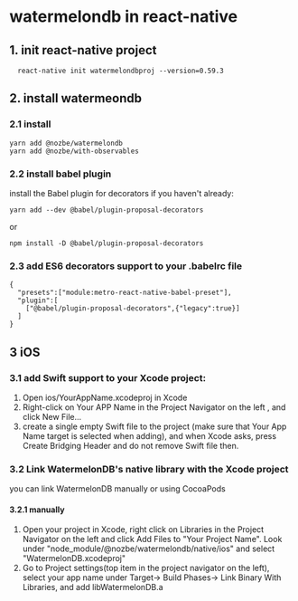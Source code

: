 # watermelondb in react-native

## 1. init react-native project
```
  react-native init watermelondbproj --version=0.59.3
```
## 2. install watermeondb 

### 2.1 install 
```
yarn add @nozbe/watermelondb
yarn add @nozbe/with-observables

```
### 2.2 install babel plugin
install  the Babel plugin for decorators if you haven't already:
```
yarn add --dev @babel/plugin-proposal-decorators

```
or 
```
npm install -D @babel/plugin-proposal-decorators 
 ```
### 2.3 add ES6 decorators support to your .babelrc file
```
{
  "presets":["module:metro-react-native-babel-preset"],
  "plugin":[
    ["@babel/plugin-proposal-decorators",{"legacy":true}]
  ]
}
```
## 3 iOS
### 3.1 add Swift support to your Xcode project:
1.  Open ios/YourAppName.xcodeproj in Xcode
2. Right-click on Your APP Name in the Project Navigator on the left , and click New File...
3. create a single empty Swift file to the project (make sure that Your App Name target is selected when adding), and when Xcode asks, press Create Bridging Header and do not remove Swift file then.

### 3.2 Link WatermelonDB's native library with the Xcode project
you can link WatermelonDB manually or using CocoaPods
#### 3.2.1 manually
1. Open your project in Xcode, right click on Libraries in the Project Navigator on the left and click Add Files to "Your Project Name". Look under "node_module/@nozbe/watermelondb/native/ios" and select "WatermelonDB.xcodeproj"
2. Go to Project settings(top item in the project navigator on the left), select your app name under Target-> Build Phases-> Link Binary With Libraries, and add libWatermelonDB.a 


  